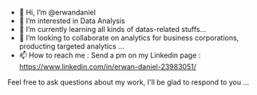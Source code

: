 - 👋 Hi, I’m @erwandaniel
- 👀 I’m interested in Data Analysis
- 🌱 I’m currently learning all kinds of datas-related stuffs...
- 💞️ I’m looking to collaborate on analytics for business corporations, producting targeted analytics ...
- 📫 How to reach me : Send a pm on my Linkedin page : https://www.linkedin.com/in/erwan-daniel-23983051/


Feel free to ask questions about my work, I'll be glad to respond to you ...

<!---
erwandaniel/erwandaniel is a ✨ special ✨ repository because its `README.md` (this file) appears on your GitHub profile.
You can click the Preview link to take a look at your changes.
--->
